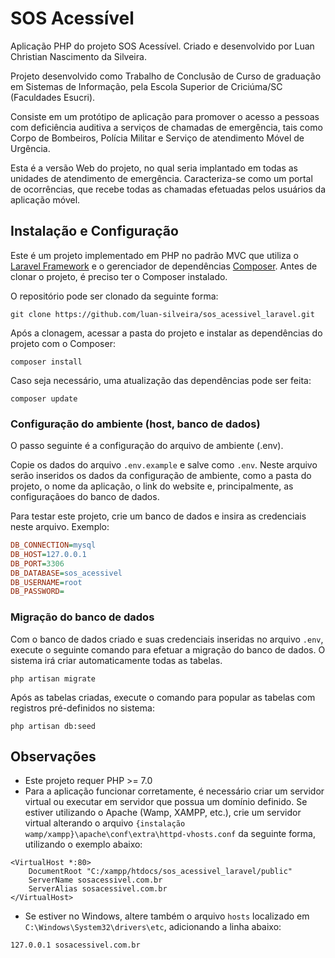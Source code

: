 # SOS Acessível
Aplicação PHP do projeto SOS Acessível. Criado e desenvolvido por Luan Christian Nascimento da Silveira.

Projeto desenvolvido como Trabalho de Conclusão de Curso de graduação em Sistemas de Informação, pela Escola Superior de Criciúma/SC (Faculdades Esucri).

Consiste em um protótipo de aplicação para promover o acesso a pessoas com deficiência auditiva a serviços de chamadas de emergência, tais como Corpo de Bombeiros, Polícia Militar e Serviço de atendimento Móvel de Urgência. 

Esta é a versão Web do projeto, no qual seria implantado em todas as unidades de atendimento de emergência. 
Caracteriza-se como um portal de ocorrências, que recebe todas as chamadas efetuadas pelos usuários da aplicação móvel.

## Instalação e Configuração

Este é um projeto implementado em PHP no padrão MVC que utiliza o [Laravel Framework](https://laravel.com) e o gerenciador de dependências [Composer](https://getcomposer.org/). Antes de clonar o projeto, é preciso ter o Composer instalado.

O repositório pode ser clonado da seguinte forma:
```
git clone https://github.com/luan-silveira/sos_acessivel_laravel.git
```

Após a clonagem, acessar a pasta do projeto e instalar as dependências do projeto com o Composer:

```
composer install
```

Caso seja necessário, uma atualização das dependências pode ser feita:

```
composer update
```

### Configuração do ambiente (host, banco de dados)
O passo seguinte é a configuração do arquivo de ambiente (.env).

Copie os dados do arquivo `.env.example` e salve como `.env`. Neste arquivo serão inseridos os dados da configuração de ambiente, como a pasta do projeto, o nome da aplicação, o link do website e, principalmente, as configuraçãoes do banco de dados.

Para testar este projeto, crie um banco de dados e insira as credenciais neste arquivo. Exemplo: 

```ini
DB_CONNECTION=mysql
DB_HOST=127.0.0.1
DB_PORT=3306
DB_DATABASE=sos_acessivel
DB_USERNAME=root
DB_PASSWORD=
```

### Migração do banco de dados
Com o banco de dados criado e suas credenciais inseridas no arquivo `.env`, execute o seguinte comando para efetuar a migração do banco de dados. O sistema irá criar automaticamente todas as tabelas.

```
php artisan migrate
```
Após as tabelas criadas, execute o comando para popular as tabelas com registros pré-definidos no sistema:
```
php artisan db:seed
```

## Observações
* Este projeto requer PHP >= 7.0
* Para a aplicação funcionar corretamente, é necessário criar um servidor virtual ou executar em servidor que possua um domínio definido. Se estiver utilizando o Apache (Wamp, XAMPP, etc.), crie um servidor virtual alterando o arquivo `{instalação wamp/xampp}\apache\conf\extra\httpd-vhosts.conf` da seguinte forma, utilizando o exemplo abaixo:
```
<VirtualHost *:80>
    DocumentRoot "C:/xampp/htdocs/sos_acessivel_laravel/public"
    ServerName sosacessivel.com.br
	ServerAlias sosacessivel.com.br
</VirtualHost>
```
* Se estiver no Windows, altere também o arquivo `hosts` localizado em  `C:\Windows\System32\drivers\etc`, adicionando a linha abaixo:
```
127.0.0.1 sosacessivel.com.br
```
